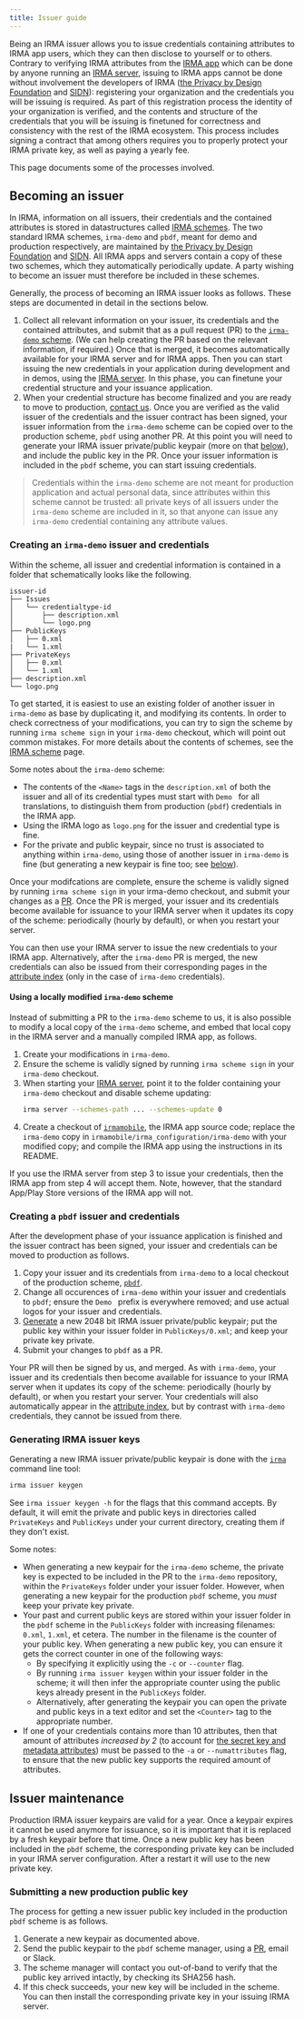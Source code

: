```yaml
---
title: Issuer guide
---
```


Being an IRMA issuer allows you to issue credentials containing attributes to IRMA app users, which they can then disclose to yourself or to others. Contrary to verifying IRMA attributes from the [IRMA app](irma-app.md) which can be done by anyone running an [IRMA server](irma-server.md), issuing to IRMA apps cannot be done without involvement the developers of IRMA ([the Privacy by Design Foundation](https://privacybydesign.foundation) and [SIDN](https://sidn.nl/irma)): registering your organization and the credentials you will be issuing is required. As part of this registration process the identity of your organization is verified, and the contents and structure of the credentials that you will be issuing is finetuned for correctness and consistency with the rest of the IRMA ecosystem. This process includes signing a contract that among others requires you to properly protect your IRMA private key, as well as paying a yearly fee.

This page documents some of the processes involved.

## Becoming an issuer

In IRMA, information on all issuers, their credentials and the contained attributes is stored in datastructures called [IRMA schemes](schemes.md). The two standard IRMA schemes, `irma-demo` and `pbdf`, meant for demo and production respectively, are maintained by [the Privacy by Design Foundation](https://privacybydesign.foundation) and [SIDN](https://sidn.nl/irma). All IRMA apps and servers contain a copy of these two schemes, which they automatically periodically update. A party wishing to become an issuer must therefore be included in these schemes. 

Generally, the process of becoming an IRMA issuer looks as follows. These steps are documented in detail in the sections below.

1. Collect all relevant information on your issuer, its credentials and the contained attributes, and submit that as a pull request (PR) to the [`irma-demo` scheme](https://github.com/privacybydesign/irma-demo-schememanager). (We can help creating the PR based on the relevant information, if required.) Once that is merged, it becomes automatically available for your IRMA server and for IRMA apps. Then you can start issuing the new credentials in your application during development and in demos, using the [IRMA server](irma-server.md). In this phase, you can finetune your credential structure and your issuance application.
2. When your credential structure has become finalized and you are ready to move to production, [contact us](/docs/about). Once you are verified as the valid issuer of the credentials and the issuer contract has been signed, your issuer information from the `irma-demo` scheme can be copied over to the production scheme, `pbdf` using another PR. At this point you will need to generate your IRMA issuer private/public keypair (more on that [below](#generating-and-refreshing-irma-issuer-keys)), and include the public key in the PR. Once your issuer information is included in the `pbdf` scheme, you can start issuing credentials.

> Credentials within the `irma-demo` scheme are not meant for production application and actual personal data, since attributes within this scheme cannot be trusted: all private keys of all issuers under the `irma-demo` scheme are included in it, so that anyone can issue any `irma-demo` credential containing any attribute values.

### Creating an `irma-demo` issuer and credentials

Within the scheme, all issuer and credential information is contained in a folder that schematically looks like the following.

```text
issuer-id
├── Issues
│   └── credentialtype-id
│       ├── description.xml
│       └── logo.png
├── PublicKeys
│   ├── 0.xml
|   └── 1.xml
├── PrivateKeys
│   ├── 0.xml
│   └── 1.xml
├── description.xml
└── logo.png
```

To get started, it is easiest to use an existing folder of another issuer in `irma-demo` as base by duplicating it, and modifying its contents. In order to check correctness of your modifications, you can try to sign the scheme by running `irma scheme sign` in your `irma-demo` checkout, which will point out common mistakes. For more details about the contents of schemes, see the [IRMA scheme](schemes.md) page.

Some notes about the `irma-demo` scheme:

* The contents of the `<Name>` tags in the `description.xml` of both the issuer and all of its credential types must start with `Demo ` for all translations, to distinguish them from production (`pbdf`) credentials in the IRMA app.
* Using the IRMA logo as `logo.png` for the issuer and credential type is fine.
* For the private and public keypair, since no trust is associated to anything within `irma-demo`, using those of another issuer in `irma-demo` is fine (but generating a new keypair is fine too; see [below](#generating-and-refreshing-irma-issuer-keys)).

Once your modifcations are complete, ensure the scheme is validly signed by running `irma scheme sign` in your irma-demo checkout, and submit your changes as a [PR](https://github.com/privacybydesign/irma-demo-schememanager/compare). Once the PR is merged, your issuer and its credentials become available for issuance to your IRMA server when it updates its copy of the scheme: periodically (hourly by default), or when you restart your server.

You can then use your IRMA server to issue the new credentials to your IRMA app. Alternatively, after the `irma-demo` PR is merged, the new credentials can also be issued from their corresponding pages in the [attribute index](https://privacybydesign.foundation/attribute-index/en/) (only in the case of `irma-demo` credentials).

#### Using a locally modified `irma-demo` scheme

Instead of submitting a PR to the `irma-demo` scheme to us, it is also possible to modify a local copy of the `irma-demo` scheme, and embed that local copy in the IRMA server and a manually compiled IRMA app, as follows.

1. Create your modifications in `irma-demo`.
2. Ensure the scheme is validly signed by running `irma scheme sign` in your `irma-demo` checkout.
3. When starting your [IRMA server](irma-server.md#irma-schemes), point it to the folder containing your `irma-demo` checkout and disable scheme updating:
   ```sh
   irma server --schemes-path ... --schemes-update 0
   ```
4. Create a checkout of [`irmamobile`](https://github.com/privacybydesign/irmamobile/), the IRMA app source code; replace the `irma-demo` copy in `irmamobile/irma_configuration/irma-demo` with your modified copy; and compile the IRMA app using the instructions in its README.

If you use the IRMA server from step 3 to issue your credentials, then the IRMA app from step 4 will accept them. Note, however, that the standard App/Play Store versions of the IRMA app will not.

### Creating a `pbdf` issuer and credentials

After the development phase of your issuance application is finished and the issuer contract has been signed, your issuer and credentials can be moved to production as follows.

1. Copy your issuer and its credentials from `irma-demo` to a local checkout of the production scheme, [`pbdf`](https://github.com/privacybydesign/pbdf-schememanager).
2. Change all occurences of `irma-demo` within your issuer and credentials to `pbdf`; ensure the `Demo ` prefix is everywhere removed; and use actual logos for your issuer and credentials.
3. [Generate](#generating-irma-issuer-keys) a new 2048 bit IRMA issuer private/public keypair; put the public key within your issuer folder in `PublicKeys/0.xml`; and keep your private key private.
4. Submit your changes to `pbdf` as a PR.

Your PR will then be signed by us, and merged. As with `irma-demo`, your issuer and its credentials then become available for issuance to your IRMA server when it updates its copy of the scheme: periodically (hourly by default), or when you restart your server. Your credentials will also automatically appear in the [attribute index](https://privacybydesign.foundation/attribute-index/en/), but by contrast with `irma-demo` credentials, they cannot be issued from there.

### Generating IRMA issuer keys

Generating a new IRMA issuer private/public keypair is done with the [`irma`](irma-cli.md) command line tool:

```sh
irma issuer keygen
```

See `irma issuer keygen -h` for the flags that this command accepts. By default, it will emit the private and public keys in directories called `PrivateKeys` and `PublicKeys` under your current directory, creating them if they don't exist.

Some notes:

* When generating a new keypair for the `irma-demo` scheme, the private key is expected to be included in the PR to the `irma-demo` repository, within the `PrivateKeys` folder under your issuer folder. However, when generating a new keypair for the production `pbdf` scheme, you *must* keep your private key private.
* Your past and current public keys are stored within your issuer folder in the `pbdf` scheme in the `PublicKeys` folder with increasing filenames: `0.xml`, `1.xml`, et cetera. The number in the filename is the counter of your public key. When generating a new public key, you can ensure it gets the correct counter in one of the following ways:
  - By specifying it explicitly using the `-c` or `--counter` flag.
  - By running `irma issuer keygen` within your issuer folder in the scheme; it will then infer the appropriate counter using the public keys already present in the `PublicKeys` folder.
  - Alternatively, after generating the keypair you can open the private and public keys in a text editor and set the `<Counter>` tag to the appropriate number.
* If one of your credentials contains more than 10 attributes, then that amount of attributes *increased by 2* (to account for [the secret key and metadata attributes](overview.md#special-attributes)) must be passed to the `-a` or `--numattributes` flag, to ensure that the new public key supports the required amount of attributes.

## Issuer maintenance

Production IRMA issuer keypairs are valid for a year. Once a keypair expires it cannot be used anymore for issuance, so it is important that it is replaced by a fresh keypair before that time. Once a new public key has been included in the `pbdf` scheme, the corresponding private key can be included in your IRMA server configuration. After a restart it will use to the new private key.

### Submitting a new production public key

The process for getting a new issuer public key included in the production `pbdf` scheme is as follows.

1. Generate a new keypair as documented above.
2. Send the public keypair to the `pbdf` scheme manager, using a [PR](https://github.com/privacybydesign/pbdf-schememanager/compare), email or Slack.
3. The scheme manager will contact you out-of-band to verify that the public key arrived intactly, by checking its SHA256 hash.
4. If this check succeeds, your new key will be included in the scheme. You can then install the corresponding private key in your issuing IRMA server.
